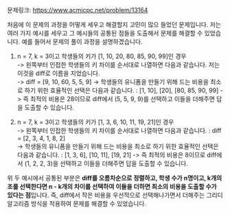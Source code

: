 문제링크: https://www.acmicpc.net/problem/13164

처음에 이 문제의 과정을 어떻게 세우고 해결할지 고민이 많으 들었던 문제입니다. 저는 여러 가지 예시를 세우고 그 예시들의 공통된 점들을 도출해서 문제를 해결할 수 있었습니다. 예를 들어서 문제의 풀이 과정을 설명하겠습니다.

1. n = 7, k = 3이고 학생들의 키가 [1, 10, 20, 80, 85, 90, 99]인 경우  
   -> 왼쪽부터 인접한 학생들의 키 차이를 순서대로 나열하면 다음과 같습니다. 저는 이것을 diff로 이름을 지었습니다.  
   -> diff = [9, 10, 60, 5, 5, 9]
   -> 학생들의 유니폼을 만들기 위해 드는 비용을 최소로 하기 위한 효율적인 선택은 다음과 같습니다. : [1, 10], [20], [80, 85, 90, 99]
   -> 즉 최적의 비용은 28이므로 diff에서 (5, 5, 9, 9)를 선택하고 이들을 더해주면 답을 도출할 수 있습니다.

2. n = 7, k = 3이고 학생들의 키가 [1, 3, 6, 10, 11, 19, 21]인 경우  
   -> 왼쪽부터 인접한 학생들의 키 차이를 순서대로 나열하면 다음과 같습니다. : diff = [2, 3, 4, 1, 8, 2]  
   -> 학생들의 유니폼을 만들기 위해 드는 비용을 최소로 하기 위한 효율적인 선택은 다음과 같습니다. : [1, 3, 6], [10, 11], [19, 21]
   -> 즉 최적의 비용은 8이므로 diff에서 (1, 2, 2, 3)을 선택하고 이들을 더해주면 답을 도출할 수 있습니다.

위 두 예시에서 공통된 부분은 **diff를 오름차순으로 정렬하고, 학생 수가 n명이고, k개의 조를 선택한다면 n - k개의 차이를 선택하여 이들을 더하면 최소의 비용을 도출할 수가 있다는 점**입니다. 즉, diff에서 작은 비용을 우선적으로 선택해나가면서 더해주는 그리디 알고리즘 방식을 적용하여 문제를 해결할 수 있었습니다.
